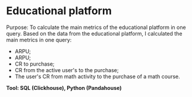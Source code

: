 # Educational platform
Purpose: To calculate the main metrics of the educational platform in one query.
Based on the data from the educational platform, I calculated the main metrics in one query:
- ARPU; 
- ARPU; 
- CR to purchase; 
- CR from the active user's to the purchase; 
- The user's CR from math activity to the purchase of a math course.

**Tool: SQL (Clickhouse), Python (Pandahouse)**
